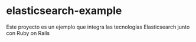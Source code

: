 # elasticsearch-example
Este proyecto es un ejemplo que integra las tecnologías Elasticsearch junto con Ruby on Rails
